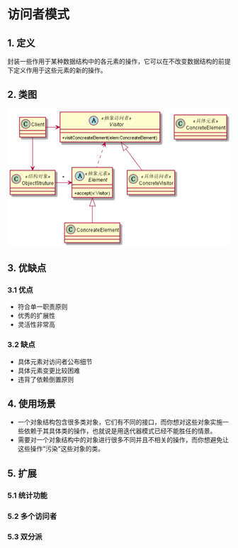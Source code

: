 # 访问者模式
## 1. 定义
封装一些作用于某种数据结构中的各元素的操作，它可以在不改变数据结构的前提下定义作用于这些元素的新的操作。
## 2. 类图
![visitor](image/visitor.png)
## 3. 优缺点
### 3.1 优点
* 符合单一职责原则
* 优秀的扩展性
* 灵活性非常高
### 3.2 缺点
* 具体元素对访问者公布细节
* 具体元素变更比较困难
* 违背了依赖倒置原则
## 4. 使用场景
* 一个对象结构包含很多类对象，它们有不同的接口，而你想对这些对象实施一些依赖于其具体类的操作，也就说是用迭代器模式已经不能胜任的情景。
* 需要对一个对象结构中的对象进行很多不同并且不相关的操作，而你想避免让这些操作“污染”这些对象的类。
## 5. 扩展
### 5.1 统计功能
### 5.2 多个访问者
### 5.3 双分派
